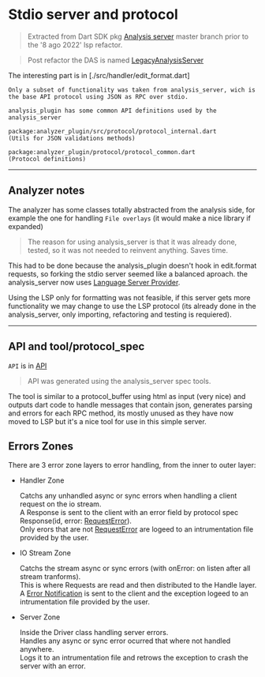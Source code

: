 # Stdio server and protocol 
> Extracted from Dart SDK pkg [Analysis server](https://github.com/dart-lang/sdk/tree/main/pkg/analysis_server/) master branch prior to the '8 ago 2022' lsp refactor.

> Post refactor the DAS is named [LegacyAnalysisServer](https://github.com/dart-lang/sdk/tree/main/pkg/analysis_server/lib/src/legacy_analysis_server.dart)

The interesting part is in [./src/handler/edit_format.dart]

    Only a subset of functionality was taken from analysis_server, wich is the base API protocol using JSON as RPC over stdio.

    analysis_plugin has some common API definitions used by the analysis_server

    package:analyzer_plugin/src/protocol/protocol_internal.dart 
    (Utils for JSON validations methods)

    package:analyzer_plugin/protocol/protocol_common.dart 
    (Protocol definitions)
***
## Analyzer notes

The analyzer has some classes totally abstracted from the analysis side, for example the one for handling `File overlays` (it would make a nice library if expanded)

>The reason for using analysis_server is that it was already done, tested, so it was not needed to reinvent anything. Saves time.

This had to be done because the analysis_plugin doesn't hook in edit.format requests, so forking the stdio server seemed like a balanced aproach.
the analysis_server now uses [Language Server Provider](https://microsoft.github.io/language-server-protocol/).

Using the LSP only for formatting was not feasible, if this server gets more functionality we may change to use the LSP protocol (its already done in the analysis_server, only importing, refactoring and testing is requiered).
***
## API and tool/protocol_spec

`API` is in [API]

>API was generated using the analysis_server spec tools.

The tool is similar to a protocol_buffer using html as input (very nice) and outputs dart code to handle messages that contain json, generates parsing and errors for each RPC method, its mostly unused as they have now moved to LSP but it's a nice tool for use in this simple server.

## Errors Zones
There are 3 error zone layers to error handling, from the inner to outer layer:

* Handler Zone

    Catchs any unhandled async or sync errors when handling a client request on the io stream.<br>
    A Response is sent to the client with an error field by protocol spec Response(id, error: [RequestError]).<br>
    Only erors that are not [RequestError] are logeed to an intrumentation file provided by the user.<br>

* IO Stream Zone

    Catchs the stream async or sync errors (with onError: on listen after all stream tranforms).<br>
    This is where Requests are read and then distributed to the Handle layer.<br>
    A [Error Notification] is sent to the client and the exception logeed to an intrumentation file provided by the user.<br>

* Server Zone

    Inside the Driver class handling server errors.<br>
    Handles any async or sync error ocurred that where not handled anywhere.<br>
    Logs it to an intrumentation file and retrows the exception to crash the server with an error.<br>



[API]: (https://htmlpreview.github.io/?https://github.com/xnfo-dart/formatter_server/blob/master/doc/api.html)
[RequestError]: https://htmlpreview.github.io/?https://github.com/xnfo-dart/formatter_server/blob/master/doc/api.html#type_RequestError
[Error Notification]: https://htmlpreview.github.io/?https://github.com/xnfo-dart/formatter_server/blob/master/doc/api.html#notification_server.error